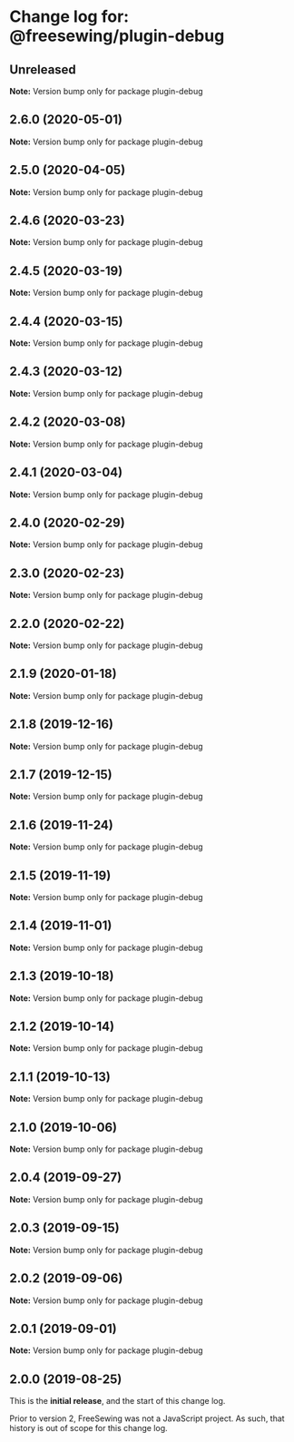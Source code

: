 # Change log for: @freesewing/plugin-debug

## Unreleased

**Note:** Version bump only for package plugin-debug

## 2.6.0 (2020-05-01)

**Note:** Version bump only for package plugin-debug

## 2.5.0 (2020-04-05)

**Note:** Version bump only for package plugin-debug

## 2.4.6 (2020-03-23)

**Note:** Version bump only for package plugin-debug

## 2.4.5 (2020-03-19)

**Note:** Version bump only for package plugin-debug

## 2.4.4 (2020-03-15)

**Note:** Version bump only for package plugin-debug

## 2.4.3 (2020-03-12)

**Note:** Version bump only for package plugin-debug

## 2.4.2 (2020-03-08)

**Note:** Version bump only for package plugin-debug

## 2.4.1 (2020-03-04)

**Note:** Version bump only for package plugin-debug

## 2.4.0 (2020-02-29)

**Note:** Version bump only for package plugin-debug

## 2.3.0 (2020-02-23)

**Note:** Version bump only for package plugin-debug

## 2.2.0 (2020-02-22)

**Note:** Version bump only for package plugin-debug

## 2.1.9 (2020-01-18)

**Note:** Version bump only for package plugin-debug

## 2.1.8 (2019-12-16)

**Note:** Version bump only for package plugin-debug

## 2.1.7 (2019-12-15)

**Note:** Version bump only for package plugin-debug

## 2.1.6 (2019-11-24)

**Note:** Version bump only for package plugin-debug

## 2.1.5 (2019-11-19)

**Note:** Version bump only for package plugin-debug

## 2.1.4 (2019-11-01)

**Note:** Version bump only for package plugin-debug

## 2.1.3 (2019-10-18)

**Note:** Version bump only for package plugin-debug

## 2.1.2 (2019-10-14)

**Note:** Version bump only for package plugin-debug

## 2.1.1 (2019-10-13)

**Note:** Version bump only for package plugin-debug

## 2.1.0 (2019-10-06)

**Note:** Version bump only for package plugin-debug

## 2.0.4 (2019-09-27)

**Note:** Version bump only for package plugin-debug

## 2.0.3 (2019-09-15)

**Note:** Version bump only for package plugin-debug

## 2.0.2 (2019-09-06)

**Note:** Version bump only for package plugin-debug

## 2.0.1 (2019-09-01)

**Note:** Version bump only for package plugin-debug

## 2.0.0 (2019-08-25)

This is the **initial release**, and the start of this change log.

Prior to version 2, FreeSewing was not a JavaScript project.
As such, that history is out of scope for this change log.
